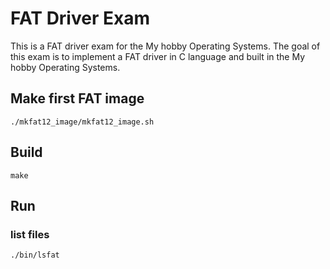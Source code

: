 # FAT Driver Exam
This is a FAT driver exam for the My hobby Operating Systems.
The goal of this exam is to implement a FAT driver in C language and built in the My hobby Operating Systems.

## Make first FAT image
```
./mkfat12_image/mkfat12_image.sh
```

## Build
```
make
```

## Run
### list files
```
./bin/lsfat
```

